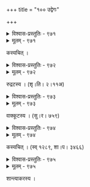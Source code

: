 +++
title = "१०० उद्वेगः"

+++



<details><summary>विश्वास-प्रस्तुतिः - ९७१</summary>

दुःखानि तिष्ठत चिरं मम चित्तभूमौ  
युष्माकम् एव वसतिर् विधिना कृतेयम् ।  
यद्दैवदुर्विलसितक्रकचप्रहारैश्   
छिन्नो’पि न त्रुटति जीवनतत्त्वबन्धः ॥९७१॥
</details>

<details><summary>मूलम् - ९७१</summary>

दुःखानि तिष्ठत चिरं मम चित्तभूमौ  
युष्माकम् एव वसतिर् विधिना कृतेयम् ।  
यद्दैवदुर्विलसितक्रकचप्रहारैश्   
छिन्नो’पि न त्रुटति जीवनतत्त्वबन्धः ॥९७१॥
</details>


कस्यचित् ।  



<details><summary>विश्वास-प्रस्तुतिः - ९७२</summary>

अग्न्याकारं कलयसि पुरश् चक्रवाकीव चन्द्रं  
बद्धोत्कम्पं शिशिरमरुता दह्यसे पद्मिनीव ।  
प्राणान् धत्से कथम् अपि बलाद् गच्छतः शल्यतुल्यांस्  
तत् केनासौ सुतनु जन्तिओ मान्मथस् ते विकारः ॥९७२॥
</details>

<details><summary>मूलम् - ९७२</summary>

अग्न्याकारं कलयसि पुरश् चक्रवाकीव चन्द्रं  
बद्धोत्कम्पं शिशिरमरुता दह्यसे पद्मिनीव ।  
प्राणान् धत्से कथम् अपि बलाद् गच्छतः शल्यतुल्यांस्  
तत् केनासौ सुतनु जन्तिओ मान्मथस् ते विकारः ॥९७२॥
</details>


रुद्रटस्य । (शृ।ति। २।११अ)  



<details><summary>विश्वास-प्रस्तुतिः - ९७३</summary>

एते चूतमहीरुहो’प्य् अविरलैर् धूमायिताः षट्पदैर्   
एते प्रज्वलिताः स्फुटत्किसलयोद्भेदैर् अशोकद्रुमाः ।  
एते किंशुकशाखिनो’पि मलिनैर् अङ्गारिताः कुड्मलैः   
कष्टं विश्रमयामि कुत्र नयने सर्वत्र वामो विधिः ॥९७३॥
</details>

<details><summary>मूलम् - ९७३</summary>

एते चूतमहीरुहो’प्य् अविरलैर् धूमायिताः षट्पदैर्   
एते प्रज्वलिताः स्फुटत्किसलयोद्भेदैर् अशोकद्रुमाः ।  
एते किंशुकशाखिनो’पि मलिनैर् अङ्गारिताः कुड्मलैः   
कष्टं विश्रमयामि कुत्र नयने सर्वत्र वामो विधिः ॥९७३॥
</details>


वाक्कूटस्य । (सु।र। ७५९)  



<details><summary>विश्वास-प्रस्तुतिः - ९७४</summary>

कान्तामुखं सुरतकेलिविमर्दखेद   
सञ्जातघर्मकणविच्छुरितं रतान्ते ।  
आपाण्डुरं तरलतारनिमीलिताक्षं   
संस्मृत्य हे हृदय किं शतधा न यासि ॥९७४॥
</details>

<details><summary>मूलम् - ९७४</summary>

कान्तामुखं सुरतकेलिविमर्दखेद   
सञ्जातघर्मकणविच्छुरितं रतान्ते ।  
आपाण्डुरं तरलतारनिमीलिताक्षं   
संस्मृत्य हे हृदय किं शतधा न यासि ॥९७४॥
</details>


कस्यचित् । (स्व् १२८९, शा।प। ३४६६)  



<details><summary>विश्वास-प्रस्तुतिः - ९७५</summary>

चन्द्रोदञ्च चिरं मनोभवचमूचिह्नांशुकैर् अंशुभिर्  
मन्दं चन्दनशैलसौरभभरैश् चैत्रानिलाः सर्पत ।  
उज्जृम्भस्व मधो मधुव्रतवधूवाचालवल्लीशतैश्  
चापं मण्डलयन्न् अयं विरहिणां प्राणैः स्मरः क्रीडतु ॥९७५॥
</details>

<details><summary>मूलम् - ९७५</summary>

चन्द्रोदञ्च चिरं मनोभवचमूचिह्नांशुकैर् अंशुभिर्  
मन्दं चन्दनशैलसौरभभरैश् चैत्रानिलाः सर्पत ।  
उज्जृम्भस्व मधो मधुव्रतवधूवाचालवल्लीशतैश्  
चापं मण्डलयन्न् अयं विरहिणां प्राणैः स्मरः क्रीडतु ॥९७५॥
</details>


शान्त्याकरस्य ।  

